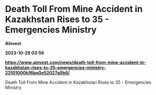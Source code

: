 # Death Toll From Mine Accident in Kazakhstan Rises to 35 - Emergencies Ministry
**AInvest**

**2023-10-29 03:56**

**https://www.ainvest.com/news/death-toll-from-mine-accident-in-kazakhstan-rises-to-35-emergencies-ministry-23101000b16be0e52027a0b8/**

Death Toll From Mine Accident in Kazakhstan Rises to 35 - Emergencies Ministry